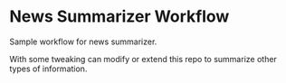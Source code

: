 # News Summarizer Workflow
Sample workflow for news summarizer. 

With some tweaking can modify or extend this repo to summarize other types of information.